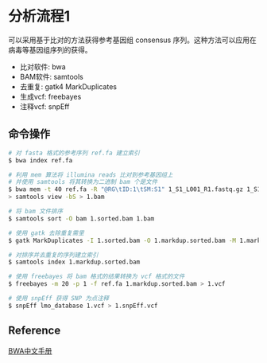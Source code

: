 # 分析流程1

可以采用基于比对的方法获得参考基因组 consensus 序列。这种方法可以应用在病毒等基因组序列的获得。

- 比对软件: bwa
- BAM软件: samtools
- 去重复: gatk4 MarkDuplicates
- 生成vcf: freebayes
- 注释vcf: snpEff

## 命令操作

```bash
# 对 fasta 格式的参考序列 ref.fa 建立索引
$ bwa index ref.fa

# 利用 mem 算法将 illumina reads 比对到参考基因组上
# 并使用 samtools 将其转换为二进制 bam 个是文件
$ bwa mem -t 40 ref.fa -R "@RG\tID:1\tSM:S1" 1_S1_L001_R1.fastq.gz 1_S1_L001_R2.fastq.gz | \
> samtools view -bS > 1.bam

# 将 bam 文件排序
$ samtools sort -O bam 1.sorted.bam 1.bam

# 使用 gatk 去除重复需里
$ gatk MarkDuplicates -I 1.sorted.bam -O 1.markdup.sorted.bam -M 1.markdup.sorted_metrics.txt

# 对排序并去重复的序列建立索引
$ samtools index 1.markdup.sorted.bam

# 使用 freebayes 将 bam 格式的结果转换为 vcf 格式的文件
$ freebayes -m 20 -p 1 -f ref.fa 1.markdup.sorted.bam > 1.vcf

# 使用 snpEff 获得 SNP 为点注释
$ snpEff lmo_database 1.vcf > 1.snpEff.vcf
```


## Reference

[BWA中文手册](http://cncbi.github.io/BWA-Manual-CN/)
